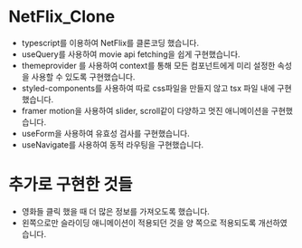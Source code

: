 # NetFlix_Clone
- typescript를 이용하여 NetFlix를 클론코딩 했습니다.
- useQuery를 사용하여 movie api fetching을 쉽게 구현했습니다.
- themeprovider 를 사용하여 context를 통해 모든 컴포넌트에게 미리 설정한 속성을 사용할 수 있도록 구현했습니다.
- styled-components를 사용하여 따로 css파일을 만들지 않고 tsx 파일 내에 구현했습니다.
- framer motion을 사용하여 slider, scroll같이 다양하고 멋진 애니메이션을 구현했습니다.
- useForm을 사용하여 유효성 검사를 구현했습니다.
- useNavigate를 사용하여 동적 라우팅을 구현했습니다.

# 추가로 구현한 것들 
- 영화들 클릭 했을 때 더 많은 정보를 가져오도록 했습니다. 
- 왼쪽으로만 슬라이딩 애니메이션이 적용되던 것을 양 쪽으로 적용되도록 개선하였습니다.